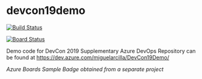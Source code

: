 # devcon19demo
[![Build Status](https://miguelarcilla.visualstudio.com/DevCon19Demo/_apis/build/status/Azure%20Functions%20CI?branchName=master)](https://miguelarcilla.visualstudio.com/DevCon19Demo/_build/latest?definitionId=14&branchName=master)

[![Board Status](https://msph-ocp.visualstudio.com/e184ec1b-8427-4915-8d8c-396846b72a37/02ec1d19-201c-4206-bdb0-2187e14fe831/_apis/work/boardbadge/55336029-c3fe-4d59-b4eb-77c8c2902e3d)](https://msph-ocp.visualstudio.com/e184ec1b-8427-4915-8d8c-396846b72a37/_boards/board/t/02ec1d19-201c-4206-bdb0-2187e14fe831/Microsoft.RequirementCategory/)

Demo code for DevCon 2019
Supplementary Azure DevOps Repository can be found at https://dev.azure.com/miguelarcilla/DevCon19Demo/

*Azure Boards Sample Badge obtained from a separate project*
